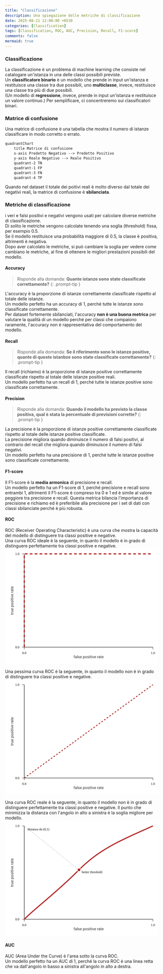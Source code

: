 ```yaml
---
title: "Classificazione"
description: Una spiegazione delle metriche di classificazione
date: 2025-08-21 12:00:00 +0530
categories: [Classification]
tags: [Classification, ROC, AUC, Precision, Recall, F1-score]
comments: false
mermaid: true
---
```



### Classificazione

La classificazione è un problema di machine learning che consiste nel catalogare un'istanza in una delle classi possibili previste.  
Un **classificatore binario** è un modello che prende in input un'istanza e restituisce una classe tra due possibili, uno **multiclasse**, invece, restituisce una classe tra più di due possibili.  
(Un modello di **regressione**, invece, prende in input un'istanza e restituisce un valore continuo.)
Per semplificare, ci concentreremo sui classificatori binari.  

### Matrice di confusione

Una matrice di confusione è una tabella che mostra il numero di istanze classificare in modo corretto o errato.

```mermaid
quadrantChart
    title Matrice di confusione
    x-axis Predetto Negativo --> Predetto Positivo
    y-axis Reale Negativo --> Reale Positivo
    quadrant-2 TN 
    quadrant-1 FP
    quadrant-3 FN
    quadrant-4 TP
```

Quando nel dataset il totale dei poitivi reali è molto diverso dal totale dei negativi reali, la matrice di confusione è **sbilanciata**.  



### Metriche di classificazione

i veri e falsi positivi e negativi vengono usati per calcolare diverse metriche di classificazione.  
Di solito le metriche vengono calcolate tenendo una soglia (threshold) fissa, per esempio 0.5.  
Se il modello restituisce una probabilità maggiore di 0.5, la classe è positiva, altrimenti è negativa.  
Dopo aver calcolato le metriche, si può cambiare la soglia per vedere come cambiano le metriche, al fine di ottenere le migliori prestazioni possibili del modello.  

#### Accuracy
> Risponde alla domanda: **Quante istanze sono state classificate correttamente?**
{: .prompt-tip }

L'accuracy è la proporzione di istanze correttamente classificate rispetto al totale delle istanze.  
Un modello perfetto ha un accuracy di 1, perché tutte le istanze sono classificate correttamente.  
Per dataset fortemente sbilanciati, l'accuracy **non è una buona metrica** per valutare la qualità di un modello perché per classi che compaiono raramente, l'accuracy non è rappresentativa del comportamento del modello.  


#### Recall
> Risponde alla domanda: **Se il riferimento sono le istanze positive, quante di queste istanbze sono state classificate correttamente?**
{: .prompt-tip }

Il recall (richiamo) è la proporzione di istanze positive correttamente classificate rispetto al totale delle istanze positive reali.  
Un modello perfetto ha un recall di 1, perché tutte le istanze positive sono classificate correttamente.  

#### Precision
> Risponde alla domanda: **Quando il modello ha previsto la classe positiva, qual è stata la percentuale di previsioni corrette?**
{: .prompt-tip }

La precisione è la proporzione di istanze positive correttamente classificate rispetto al totale delle istanze positive classificate.  
La precisione migliora quando diminuisce il numero di falsi positivi, al contrario del recall che migliora quando diminuisce il numero di falsi negativi.  
Un modello perfetto ha una precisione di 1, perché tutte le istanze positive sono classificate correttamente.  

#### F1-score
Il F1-score è la **media armonica** di precisione e recall.  
Un modello perfetto ha un F1-score di 1, perché precisione e recall sono entrambi 1, altrimenti il F1-score è compreso tra 0 e 1 ed è simile al valore peggiore tra precisione e recall. 
Questa metrica bilancia l'importanza di precisione e richiamo ed è preferibile alla precisione per i set di dati con classi sbilanciate perché è più robusta.  


#### ROC
ROC (Receiver Operating Characteristic) è una curva che mostra la capacità del modello di distinguere tra classi positive e negative.  
Una curva ROC ideale è la seguente, in quanto il modello è in grado di distinguere perfettamente tra classi positive e negative.  
![Curva ROC ideale](/assets/images/roc_ideal.svg)


Una pessima curva ROC è la seguente, in quanto il modello non è in grado di distinguere tra classi positive e negative.  
![Curva ROC pessima](/assets/images/roc_bad.svg)



Una curva ROC reale è la seguente, in quanto il modello non è in grado di distinguere perfettamente tra classi positive e negative. 
Il punto che minimizza la distanza con l'angolo in alto a sinistra è la soglia migliore per modello.
![Curva ROC reale](/assets/images/roc_real.svg)


#### AUC
AUC (Area Under the Curve) è l'area sotto la curva ROC.  
Un modello perfetto ha un AUC di 1, perché la curva ROC è una linea retta che va dall'angolo in basso a sinistra all'angolo in alto a destra.  


